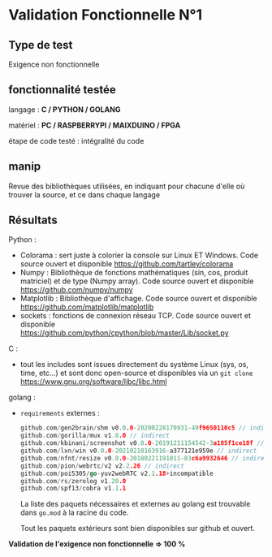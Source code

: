# Validation Fonctionnelle N°1 

## Type de test 

Exigence non fonctionnelle

## fonctionnalité testée

langage : **C / PYTHON / GOLANG**

matériel : **PC / RASPBERRYPI / MAIXDUINO / FPGA** 

étape de code testé : intégralité du code 

## manip 

Revue des bibliothèques utilisées, en indiquant pour chacune d'elle où trouver la source, et ce dans chaque langage 

## Résultats 

Python : 

* Colorama : sert juste à colorier la console sur Linux ET Windows. Code source ouvert et disponible https://github.com/tartley/colorama
* Numpy : Bibliothèque de fonctions mathématiques (sin, cos, produit matriciel) et de type (Numpy array). Code source ouvert et disponible https://github.com/numpy/numpy
* Matplotlib : Bibliothèque d'affichage. Code source ouvert et disponible https://github.com/matplotlib/matplotlib
* sockets : fonctions de connexion réseau TCP. Code source ouvert et disponible https://github.com/python/cpython/blob/master/Lib/socket.py

C : 

* tout les includes sont issues directement du système Linux (sys, os, time, etc...) et sont donc open-source et disponibles via un `git clone` https://www.gnu.org/software/libc/libc.html

golang : 

* `requirements` externes : 

  ```go
  github.com/gen2brain/shm v0.0.0-20200228170931-49f9650110c5 // indirect
  github.com/gorilla/mux v1.8.0 // indirect
  github.com/kbinani/screenshot v0.0.0-20191211154542-3a185f1ce18f // indirect
  github.com/lxn/win v0.0.0-20210218163916-a377121e959e // indirect
  github.com/nfnt/resize v0.0.0-20180221191011-83c6a9932646 // indirect
  github.com/pion/webrtc/v2 v2.2.26 // indirect
  github.com/poi5305/go-yuv2webRTC v2.1.18+incompatible
  github.com/rs/zerolog v1.20.0
  github.com/spf13/cobra v1.1.1
  ```

  La liste des paquets nécessaires et externes au golang est trouvable dans `go.mod` à la racine du code. 

  Tout les paquets extérieurs sont bien disponibles sur github et ouvert. 

**Validation de l'exigence non fonctionnelle => 100 %** 

#  

